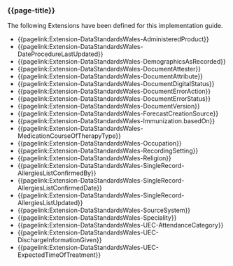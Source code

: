 ### {{page-title}}

The following Extensions have been defined for this implementation guide.

* {{pagelink:Extension-DataStandardsWales-AdministeredProduct}}
* {{pagelink:Extension-DataStandardsWales-DateProcedureLastUpdated}}
* {{pagelink:Extension-DataStandardsWales-DemographicsAsRecorded}}
* {{pagelink:Extension-DataStandardsWales-DocumentAttester}}
* {{pagelink:Extension-DataStandardsWales-DocumentAttribute}}
* {{pagelink:Extension-DataStandardsWales-DocumentDigitalStatus}}
* {{pagelink:Extension-DataStandardsWales-DocumentErrorAction}}
* {{pagelink:Extension-DataStandardsWales-DocumentErrorStatus}}
* {{pagelink:Extension-DataStandardsWales-DocumentVersion}}
* {{pagelink:Extension-DataStandardsWales-ForecastCreationSource}}
* {{pagelink:Extension-DataStandardsWales-Immunization.basedOn}}
* {{pagelink:Extension-DataStandardsWales-MedicationCourseOfTherapyType}}
* {{pagelink:Extension-DataStandardsWales-Occupation}}
* {{pagelink:Extension-DataStandardsWales-RecordingSetting}}
* {{pagelink:Extension-DataStandardsWales-Religion}}
* {{pagelink:Extension-DataStandardsWales-SingleRecord-AllergiesListConfirmedBy}}
* {{pagelink:Extension-DataStandardsWales-SingleRecord-AllergiesListConfirmedDate}}
* {{pagelink:Extension-DataStandardsWales-SingleRecord-AllergiesListUpdated}}
* {{pagelink:Extension-DataStandardsWales-SourceSystem}}
* {{pagelink:Extension-DataStandardsWales-Speciality}}
* {{pagelink:Extension-DataStandardsWales-UEC-AttendanceCategory}}
* {{pagelink:Extension-DataStandardsWales-UEC-DischargeInformationGiven}}
* {{pagelink:Extension-DataStandardsWales-UEC-ExpectedTimeOfTreatment}}
